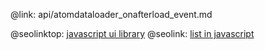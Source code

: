 @link: api/atomdataloader_onafterload_event.md

@seolinktop: [javascript ui library](https://webix.com)
@seolink: [list in javascript](https://webix.com/widget/list/)